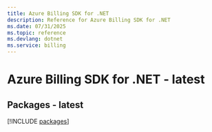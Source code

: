 ```yaml
---
title: Azure Billing SDK for .NET
description: Reference for Azure Billing SDK for .NET
ms.date: 07/31/2025
ms.topic: reference
ms.devlang: dotnet
ms.service: billing
---
```

# Azure Billing SDK for .NET - latest
## Packages - latest
[!INCLUDE [packages](billing-index.md)]